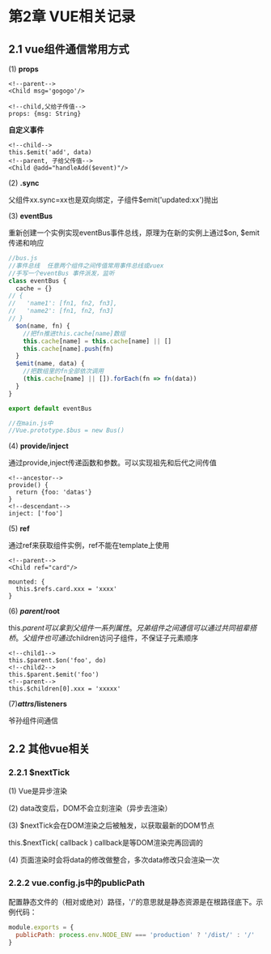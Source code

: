 # 第2章 VUE相关记录 

## 2.1 vue组件通信常用方式

(1) **props** 
```vue
<!--parent-->
<Child msg='gogogo'/>

<!--child,父给子传值-->
props: {msg: String}
```
**自定义事件**  
```vue
<!--child-->
this.$emit('add', data)
<!--parent, 子给父传值-->
<Child @add="handleAdd($event)"/>
```

(2) **.sync**

父组件xx.sync=xx也是双向绑定，子组件$emit('updated:xx')抛出

(3) **eventBus**

重新创建一个实例实现eventBus事件总线，原理为在新的实例上通过$on, $emit传递和响应

```js
//bus.js
//事件总线  任意两个组件之间传值常用事件总线或vuex
//手写一个eventBus 事件派发，监听
class eventBus {
  cache = {}
// {
//   'name1': [fn1, fn2, fn3],
//   'name2': [fn1, fn2, fn3]
// }
  $on(name, fn) {
    //把fn推进this.cache[name]数组
    this.cache[name] = this.cache[name] || []
    this.cache[name].push(fn)
  }
  $emit(name, data) {
    //把数组里的fn全部依次调用
    (this.cache[name] || []).forEach(fn => fn(data))
  }
}

export default eventBus

//在main.js中
//Vue.prototype.$bus = new Bus()
```

(4) **provide/inject**

通过provide,inject传递函数和参数。可以实现祖先和后代之间传值

```vue
<!--ancestor-->
provide() {
  return {foo: 'datas'}
}
<!--descendant-->
inject: ['foo']
```

(5) **ref**

通过ref来获取组件实例，ref不能在template上使用
```vue
<!--parent-->
<Child ref="card"/>

mounted: {
  this.$refs.card.xxx = 'xxxx'
}
```

(6) **$parent/$root**

this.$parent可以拿到父组件一系列属性。兄弟组件之间通信可以通过共同祖辈搭桥。父组件也可通过$children访问子组件，不保证子元素顺序
```vue
<!--child1-->
this.$parent.$on('foo', do)
<!--child2-->
this.$parent.$emit('foo')
<!--parent-->
this.$children[0].xxx = 'xxxxx'
```

(7)**$attrs/$listeners**

爷孙组件间通信

## 2.2 其他vue相关

### 2.2.1 $nextTick

(1) Vue是异步渲染

(2) data改变后，DOM不会立刻渲染（异步去渲染）

(3) $nextTick会在DOM渲染之后被触发，以获取最新的DOM节点

this.$nextTick( callback ) callback是等DOM渲染完再回调的

(4) 页面渲染时会将data的修改做整合，多次data修改只会渲染一次


### 2.2.2 vue.config.js中的publicPath

配置静态文件的（相对或绝对）路径，'/'的意思就是静态资源是在根路径底下。示例代码：
```js
module.exports = {
  publicPath: process.env.NODE_ENV === 'production' ? '/dist/' : '/'
}
```
